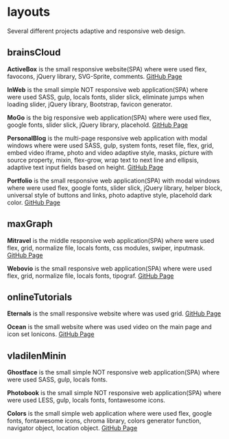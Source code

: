 # layouts
Several different projects adaptive and responsive web design.

## brainsCloud
**ActiveBox** is the small responsive website(SPA) where were used flex, favocons, jQuery library, SVG-Sprite, comments. [GitHub Page](https://andriistoliarov.github.io/layouts/brainsCloud/activeBox/index.html)

**InWeb** is the small simple NOT responsive web application(SPA) where were used SASS, gulp, locals fonts, slider slick, eliminate jumps when loading slider, jQuery library, Bootstrap, favicon generator.

**MoGo** is the big responsive web application(SPA) where were used flex, google fonts, slider slick, jQuery library, placehold. [GitHub Page](https://andriistoliarov.github.io/layouts/brainsCloud/moGo/index.html)

**PersonalBlog** is the multi-page responsive web application with modal windows where were used SASS, gulp, system fonts, reset file, flex, grid, embed video iframe, photo and video adaptive style, masks, picture with source property, mixin, flex-grow, wrap text to next line and ellipsis, adaptive text input fields based on height. [GitHub Page](https://andriistoliarov.github.io/layouts/brainsCloud/personalBlog/index.html)

**Portfolio** is the small responsive web application(SPA) with modal windows where were used flex, google fonts, slider slick, jQuery library, helper block, universal style of buttons and links, photo adaptive style, placehold dark color. [GitHub Page](https://andriistoliarov.github.io/layouts/brainsCloud/portfolio/index.html)

## maxGraph
**Mitravel** is the middle responsive web application(SPA) where were used flex, grid, normalize file, locals fonts, css modules, swiper, inputmask. [GitHub Page](https://andriistoliarov.github.io/layouts/maxGraph/mitravel/index.html)

**Webovio** is the small responsive web application(SPA) where were used flex, grid, normalize file, locals fonts, tipograf. [GitHub Page](https://andriistoliarov.github.io/layouts/maxGraph/webovio/index.html)

## onlineTutorials
**Eternals** is the small responsive website where was used grid. [GitHub Page](https://andriistoliarov.github.io/layouts/onlineTutorials/eternals/index.html)

**Ocean** is the small website where was used video on the main page and icon set Ionicons. [GitHub Page](https://andriistoliarov.github.io/layouts/onlineTutorials/ocean/index.html)

## vladilenMinin
**Ghostface** is the small simple NOT responsive web application(SPA) where were used SASS, gulp, locals fonts.

**Photobook** is the small simple NOT responsive web application(SPA) where were used LESS, gulp, locals fonts, fontawesome icons.

**Colors** is the small simple web application where were used flex, google fonts, fontawesome icons, chroma library, colors generator function, navigator object, location object. [GitHub Page](https://andriistoliarov.github.io/layouts/vladilenMinin/colors/index.html)
